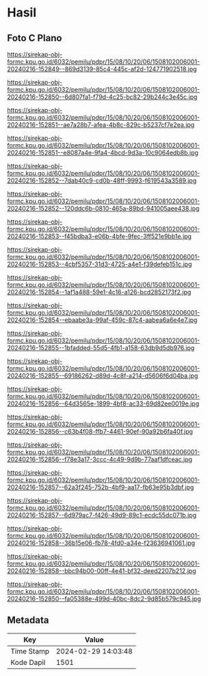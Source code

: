# Hasil

## Foto C Plano

https://sirekap-obj-formc.kpu.go.id/6032/pemilu/pdpr/15/08/10/20/06/1508102006001-20240216-152849--869d3139-85c4-445c-af2d-124771902518.jpg

https://sirekap-obj-formc.kpu.go.id/6032/pemilu/pdpr/15/08/10/20/06/1508102006001-20240216-152850--6d807fa1-f79d-4c25-bc82-29b244c3e45c.jpg

https://sirekap-obj-formc.kpu.go.id/6032/pemilu/pdpr/15/08/10/20/06/1508102006001-20240216-152851--ae7a28b7-afea-4b8c-829c-b5237cf7e2ea.jpg

https://sirekap-obj-formc.kpu.go.id/6032/pemilu/pdpr/15/08/10/20/06/1508102006001-20240216-152851--e8087a4e-9fa4-4bcd-9d3a-10c9064edb8b.jpg

https://sirekap-obj-formc.kpu.go.id/6032/pemilu/pdpr/15/08/10/20/06/1508102006001-20240216-152852--7dab40c9-cd0b-48ff-9993-f619543a3589.jpg

https://sirekap-obj-formc.kpu.go.id/6032/pemilu/pdpr/15/08/10/20/06/1508102006001-20240216-152852--120ddc6b-0810-465a-89bd-941005aee438.jpg

https://sirekap-obj-formc.kpu.go.id/6032/pemilu/pdpr/15/08/10/20/06/1508102006001-20240216-152853--f45bdba3-e06b-4bfe-9fec-3ff521e9bb1e.jpg

https://sirekap-obj-formc.kpu.go.id/6032/pemilu/pdpr/15/08/10/20/06/1508102006001-20240216-152853--4cbf5357-31d3-4725-a4e1-f39defeb151c.jpg

https://sirekap-obj-formc.kpu.go.id/6032/pemilu/pdpr/15/08/10/20/06/1508102006001-20240216-152854--1af1a488-59e1-4c16-a126-bcd2852173f2.jpg

https://sirekap-obj-formc.kpu.go.id/6032/pemilu/pdpr/15/08/10/20/06/1508102006001-20240216-152854--ebaabe3a-99af-459c-87c4-aabea6a6e4e7.jpg

https://sirekap-obj-formc.kpu.go.id/6032/pemilu/pdpr/15/08/10/20/06/1508102006001-20240216-152855--1bfadded-55d5-4fb1-a158-63db9d5db976.jpg

https://sirekap-obj-formc.kpu.go.id/6032/pemilu/pdpr/15/08/10/20/06/1508102006001-20240216-152855--69186262-d89d-4c8f-a214-d5606f6d04ba.jpg

https://sirekap-obj-formc.kpu.go.id/6032/pemilu/pdpr/15/08/10/20/06/1508102006001-20240216-152856--64d3565e-1899-4bf8-ac33-69d82ee0019e.jpg

https://sirekap-obj-formc.kpu.go.id/6032/pemilu/pdpr/15/08/10/20/06/1508102006001-20240216-152856--c63b4f08-ffb7-4461-90ef-90a92b6fa40f.jpg

https://sirekap-obj-formc.kpu.go.id/6032/pemilu/pdpr/15/08/10/20/06/1508102006001-20240216-152856--f78e3a17-3ccc-4c49-9d9b-77aaf1dfceac.jpg

https://sirekap-obj-formc.kpu.go.id/6032/pemilu/pdpr/15/08/10/20/06/1508102006001-20240216-152857--62a3f245-752b-4bf9-aa17-fb63e95b3dbf.jpg

https://sirekap-obj-formc.kpu.go.id/6032/pemilu/pdpr/15/08/10/20/06/1508102006001-20240216-152857--6d979ac7-f426-49d9-89c1-ecdc55dc071b.jpg

https://sirekap-obj-formc.kpu.go.id/6032/pemilu/pdpr/15/08/10/20/06/1508102006001-20240216-152858--36b15e06-fb78-4fd0-a34e-f23636941061.jpg

https://sirekap-obj-formc.kpu.go.id/6032/pemilu/pdpr/15/08/10/20/06/1508102006001-20240216-152858--bbc94b00-00ff-4e41-bf32-deed2207b212.jpg

https://sirekap-obj-formc.kpu.go.id/6032/pemilu/pdpr/15/08/10/20/06/1508102006001-20240216-152850--fa05388e-499d-40bc-8dc2-9d85b579c945.jpg


## Metadata

| Key        | Value               |
| ---------- | ------------------- |
| Time Stamp | 2024-02-29 14:03:48 |
| Kode Dapil | 1501                |




